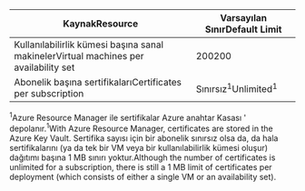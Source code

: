| <span data-ttu-id="b2031-101">Kaynak</span><span class="sxs-lookup"><span data-stu-id="b2031-101">Resource</span></span> | <span data-ttu-id="b2031-102">Varsayılan Sınır</span><span class="sxs-lookup"><span data-stu-id="b2031-102">Default Limit</span></span> |
| --- | --- |
| <span data-ttu-id="b2031-103">Kullanılabilirlik kümesi başına sanal makineler</span><span class="sxs-lookup"><span data-stu-id="b2031-103">Virtual machines per availability set</span></span> | <span data-ttu-id="b2031-104">200</span><span class="sxs-lookup"><span data-stu-id="b2031-104">200</span></span> |
| <span data-ttu-id="b2031-105">Abonelik başına sertifikaları</span><span class="sxs-lookup"><span data-stu-id="b2031-105">Certificates per subscription</span></span> |<span data-ttu-id="b2031-106">Sınırsız<sup>1</sup></span><span class="sxs-lookup"><span data-stu-id="b2031-106">Unlimited<sup>1</sup></span></span> |

<span data-ttu-id="b2031-107"><sup>1</sup>Azure Resource Manager ile sertifikalar Azure anahtar Kasası ' depolanır.</span><span class="sxs-lookup"><span data-stu-id="b2031-107"><sup>1</sup>With Azure Resource Manager, certificates are stored in the Azure Key Vault.</span></span> <span data-ttu-id="b2031-108">Sertifika sayısı için bir abonelik sınırsız olsa da, da hala sertifikalarını (ya da tek bir VM veya bir kullanılabilirlik kümesi oluşur) dağıtımı başına 1 MB sınırı yoktur.</span><span class="sxs-lookup"><span data-stu-id="b2031-108">Although the number of certificates is unlimited for a subscription, there is still a 1 MB limit of certificates per deployment (which consists of either a single VM or an availability set).</span></span>

